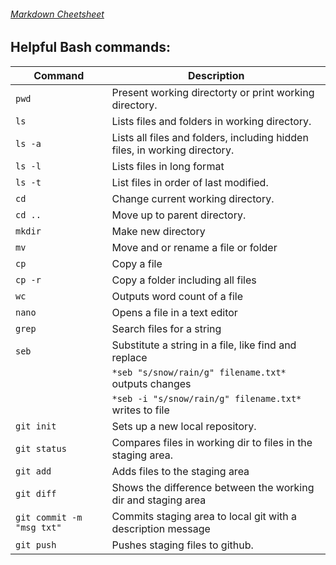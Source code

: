 ###### [Markdown Cheetsheet](https://github.com/adam-p/markdown-here/wiki/Markdown-Cheatsheet)

## Helpful Bash commands:

Command | Description 
--- | ---
`pwd`		| Present working directorty or print working directory.
`ls`		| Lists files and folders in working directory.
`ls -a`		| Lists all files and folders, including hidden files, in working directory.
`ls -l`		| Lists files in long format
`ls -t`		| List files in order of last modified.
`cd`		| Change current working directory.
`cd ..`		| Move up to parent directory.
`mkdir`		| Make new directory
`mv`		| Move and or rename a file or folder
`cp`		| Copy a file
`cp -r`		| Copy a folder including all files
`wc`		| Outputs word count of a file
`nano`		| Opens a file in a text editor
`grep`		| Search files for a string
`seb`		| Substitute a string in a file, like find and replace
			| `*seb "s/snow/rain/g" filename.txt*`    outputs changes
			| `*seb -i "s/snow/rain/g" filename.txt*` writes to file
`git init`	| Sets up a new local repository.
`git status`| Compares files in working dir to files in the staging area.
`git add`	| Adds files to the staging area
`git diff`	| Shows the difference between the working dir and staging area 
`git commit -m "msg txt"`  | Commits staging area to local git with a description message
`git push`	| Pushes staging files to github.


 
		

